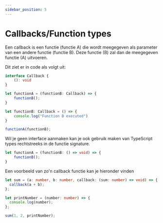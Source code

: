 ```yaml
---
sidebar_position: 5
---
```


# Callbacks/Function types

Een callback is een functie (functie A) die wordt meegegeven als parameter van een andere functie (functie B). Deze functie (B) zal dan de meegegeven functie (A) uitvoeren.

Dit ziet er in code als volgt uit:

```typescript
interface Callback {
    (): void
}

let functionA = (functionB: Callback) => {
    functionB();
}

let functionB: Callback = () => {
    console.log("Function B executed")
}

functionA(functionB);
```

Wil je geen interface aanmaken kan je ook gebruik maken van TypeScript types rechtstreeks in de functie signature.

```typescript
let functionA = (functionB: () => void) => {
    functionB();
}
```

Een voorbeeld van zo'n callback functie kan je hieronder vinden

```typescript
let sum = (a: number, b: number, callback: (sum: number) => void) => {
  callback(a + b);
};

let printNumber = (number: number) => {
  console.log(number);
};

sum(1, 2, printNumber);
```